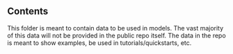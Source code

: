 ## Contents

This folder is meant to contain data to be used in models. The vast majority of this data will not be provided in the public repo itself. The data in the repo is meant to show examples, be used in tutorials/quickstarts, etc.
